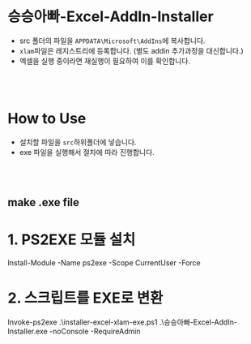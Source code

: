 # 승승아빠-Excel-AddIn-Installer
- src 폴더의 파일을 `APPDATA\Microsoft\AddIns`에 복사합니다.
- `xlam`파일은 레지스트리에 등록합니다. (별도 addin 추가과정을 대신합니다.)
- 엑셀을 실행 중이라면 재실행이 필요하여 이를 확인합니다.

<br><br>


# How to Use
- 설치할 파일을 `src`하위폴더에 넣습니다.
- exe 파일을 실행해서 절차에 따라 진행합니다.


<br><br>

## make .exe file
# 1. PS2EXE 모듈 설치
Install-Module -Name ps2exe -Scope CurrentUser -Force


# 2. 스크립트를 EXE로 변환
Invoke-ps2exe .\installer-excel-xlam-exe.ps1 .\승승아빠-Excel-AddIn-Installer.exe -noConsole -RequireAdmin